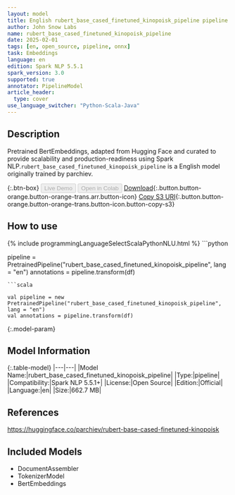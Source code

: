 ```yaml
---
layout: model
title: English rubert_base_cased_finetuned_kinopoisk_pipeline pipeline BertEmbeddings from parchiev
author: John Snow Labs
name: rubert_base_cased_finetuned_kinopoisk_pipeline
date: 2025-02-01
tags: [en, open_source, pipeline, onnx]
task: Embeddings
language: en
edition: Spark NLP 5.5.1
spark_version: 3.0
supported: true
annotator: PipelineModel
article_header:
  type: cover
use_language_switcher: "Python-Scala-Java"
---
```


## Description

Pretrained BertEmbeddings, adapted from Hugging Face and curated to provide scalability and production-readiness using Spark NLP.`rubert_base_cased_finetuned_kinopoisk_pipeline` is a English model originally trained by parchiev.

{:.btn-box}
<button class="button button-orange" disabled>Live Demo</button>
<button class="button button-orange" disabled>Open in Colab</button>
[Download](https://s3.amazonaws.com/auxdata.johnsnowlabs.com/public/models/rubert_base_cased_finetuned_kinopoisk_pipeline_en_5.5.1_3.0_1738436978259.zip){:.button.button-orange.button-orange-trans.arr.button-icon}
[Copy S3 URI](s3://auxdata.johnsnowlabs.com/public/models/rubert_base_cased_finetuned_kinopoisk_pipeline_en_5.5.1_3.0_1738436978259.zip){:.button.button-orange.button-orange-trans.button-icon.button-copy-s3}

## How to use



<div class="tabs-box" markdown="1">
{% include programmingLanguageSelectScalaPythonNLU.html %}
```python

pipeline = PretrainedPipeline("rubert_base_cased_finetuned_kinopoisk_pipeline", lang = "en")
annotations =  pipeline.transform(df)   

```
```scala

val pipeline = new PretrainedPipeline("rubert_base_cased_finetuned_kinopoisk_pipeline", lang = "en")
val annotations = pipeline.transform(df)

```
</div>

{:.model-param}
## Model Information

{:.table-model}
|---|---|
|Model Name:|rubert_base_cased_finetuned_kinopoisk_pipeline|
|Type:|pipeline|
|Compatibility:|Spark NLP 5.5.1+|
|License:|Open Source|
|Edition:|Official|
|Language:|en|
|Size:|662.7 MB|

## References

https://huggingface.co/parchiev/rubert-base-cased-finetuned-kinopoisk

## Included Models

- DocumentAssembler
- TokenizerModel
- BertEmbeddings